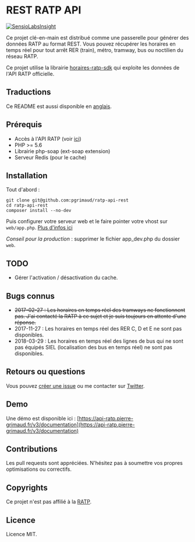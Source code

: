 # REST RATP API

[![SensioLabsInsight](https://insight.sensiolabs.com/projects/0e42a9e2-ecb8-4412-8c88-b8f417f5ae2c/mini.png)](https://insight.sensiolabs.com/projects/0e42a9e2-ecb8-4412-8c88-b8f417f5ae2c)

Ce projet clé-en-main est distribué comme une passerelle pour générer des données RATP au format REST.
Vous pouvez récupérer les horaires en temps réel pour tout arrêt RER (train), métro, tramway, bus ou noctilien du réseau RATP.

Ce projet utilise la librairie [horaires-ratp-sdk](https://github.com/pgrimaud/horaires-ratp-sdk) qui exploite les données de l'API RATP officielle.
 
## Traductions

Ce README est aussi disponible en [anglais](https://github.com/pgrimaud/ratp-api-rest/blob/master/README.md).

## Prérequis

 - Accès à l'API RATP (voir [ici](https://data.ratp.fr/explore/dataset/horaires-temps-reel/))
 - PHP >= 5.6
 - Librairie php-soap (ext-soap extension)
 - Serveur Redis (pour le cache)

## Installation

Tout d'abord :

```
git clone git@github.com:pgrimaud/ratp-api-rest
cd ratp-api-rest
composer install --no-dev
```

Puis configurer votre serveur web et le faire pointer votre vhost sur ```web/app.php```. [Plus d'infos ici](http://symfony.com/doc/current/setup/web_server_configuration.html)

*Conseil pour la production* : supprimer le fichier app_dev.php du dossier ```web```.

## TODO

- Gérer l'activation / désactivation du cache.

## Bugs connus

- ~~2017-02-27 : Les horaires en temps réel des tramways ne fonctionnent pas. J'ai contacté la RATP à ce sujet et je suis toujours en attente d'une réponse.~~
- 2017-11-27 : Les horaires en temps réel des RER C, D et E ne sont pas disponibles.
- 2018-03-29 : Les horaires en temps réel des lignes de bus qui ne sont pas équipés SIEL (localisation des bus en temps réel) ne sont pas disponibles.

## Retours ou questions

Vous pouvez [créer une issue](https://github.com/pgrimaud/ratp-api-rest/issues) ou me contacter sur [Twitter](https://twitter.com/pgrimaud_).

## Demo

Une démo est disponible ici : [https://api-ratp.pierre-grimaud.fr/v3/documentation](https://api-ratp.pierre-grimaud.fr/v3/documentation)

## Contributions

Les pull requests sont appréciées. N'hésitez pas à soumettre vos propres optimisations ou correctifs.

## Copyrights

Ce projet n'est pas affilié à la [RATP](http://www.ratp.fr).

## Licence

Licence MIT.
